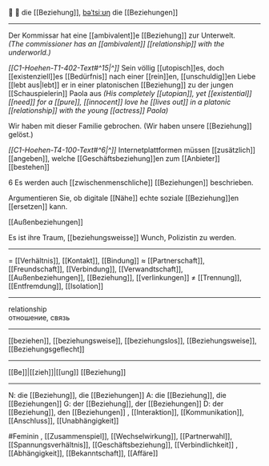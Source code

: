 💞 🔴 die [[Beziehung]], [bəˈtsiːʊŋ](https://youglish.com/pronounce/Beziehung/german)
die [[Beziehungen]]

---
Der Kommissar hat eine [[ambivalent]]e [[Beziehung]] zur Unterwelt.  
*(The commissioner has an [[ambivalent]] [[relationship]] with the underworld.)*

*[[C1-Hoehen-T1-402-Text#^15|^]]* Sein völlig [[utopisch]]es, doch [[existenziell]]es [[Bedürfnis]] nach einer [[rein]]en, [[unschuldig]]en Liebe [[lebt aus|lebt]] er in einer platonischen [[Beziehung]] zu der jungen [[Schauspielerin]] Paola aus
*(His completely [[utopian]], yet [[existential]] [[need]] for a [[pure]], [[innocent]] love he [[lives out]] in a platonic [[relationship]] with the young [[actress]] Paola)*


Wir haben mit dieser Familie gebrochen. (Wir haben unsere [[Beziehung]] gelöst.)

_[[C1-Hoehen-T4-100-Text#^6|^]]_ Internetplattformen müssen [[zusätzlich]] [[angeben]], welche [[Geschäftsbeziehung]]en zum [[Anbieter]] [[bestehen]]

6 Es werden auch [[zwischenmenschliche]] [[Beziehungen]] beschrieben.

Argumentieren Sie, ob digitale [[Nähe]] echte soziale [[Beziehung]]en [[ersetzen]] kann.

[[Außenbeziehungen]]

Es ist ihre Traum, [[beziehungsweisse]] Wunch, Polizistin zu werden.

---

= [[Verhältnis]], [[Kontakt]], [[Bindung]]
≈ [[Partnerschaft]], [[Freundschaft]], [[Verbindung]], [[Verwandtschaft]], [[Außenbeziehungen]], [[Beziehung]], [[verlinkungen]]
≠ [[Trennung]], [[Entfremdung]], [[Isolation]]

---

relationship  
отношение, связь

---

[[beziehen]], [[beziehungsweise]], [[beziehungslos]], [[Beziehungsweise]], [[Beziehungsgeflecht]]

---

[[Be]]|[[zieh]]|[[ung]]
[[Beziehung]]

---

N: die [[Beziehung]], die [[Beziehungen]]
A: die [[Beziehung]], die [[Beziehungen]]
G: der [[Beziehung]], der [[Beziehungen]]
D: der [[Beziehung]], den [[Beziehungen]]
, [[Interaktion]], [[Kommunikation]], [[Anschluss]], [[Unabhängigkeit]]

#Feminin , [[Zusammenspiel]], [[Wechselwirkung]], [[Partnerwahl]], [[Spannungsverhältnis]], [[Geschäftsbeziehung]], [[Verbindlichkeit]]
, [[Abhängigkeit]], [[Bekanntschaft]], [[Affäre]]